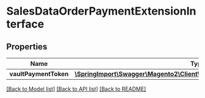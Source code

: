 # SalesDataOrderPaymentExtensionInterface

## Properties
Name | Type | Description | Notes
------------ | ------------- | ------------- | -------------
**vaultPaymentToken** | [**\SpringImport\Swagger\Magento2\Client\Model\VaultDataPaymentTokenInterface**](VaultDataPaymentTokenInterface.md) |  | [optional] 

[[Back to Model list]](../README.md#documentation-for-models) [[Back to API list]](../README.md#documentation-for-api-endpoints) [[Back to README]](../README.md)


